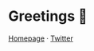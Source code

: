 # Greetings 👾

[Homepage](https://timschneider.xyz/) · [Twitter](https://twitter.com/RanzigeButter)
